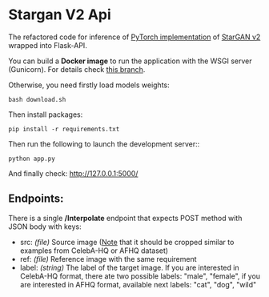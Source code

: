 # Stargan V2 Api

The refactored code for inference of [PyTorch implementation](https://github.com/clovaai/stargan-v2) of [StarGAN v2](https://arxiv.org/abs/1912.01865) wrapped into Flask-API. 

You can build a **Docker image** to run the application with the WSGI server (Gunicorn). For details check [this branch](https://github.com/koren-v/stargan-v2-api/tree/docker_gunicorn).

Otherwise, you need firstly load models weights:

`bash download.sh`

Then install packages:

`pip install -r requirements.txt`

Then run the following to launch the development server:: 

`python app.py`

And finally check: http://127.0.0.1:5000/

## Endpoints:

There is a single **/Interpolate** endpoint that expects POST method with JSON body with keys:

* src: *(file)* Source image ([Note](https://github.com/clovaai/stargan-v2#generating-interpolation-videos) that it should be cropped similar to examples from CelebA-HQ or AFHQ dataset)
* ref: *(file)* Reference image with the same requirement
* label: *(string)* The label of the target image. If you are interested in CelebA-HQ format, there ate two possible labels: "male", "female", if you are interested in AFHQ format, available next labels: "cat", "dog", "wild"
